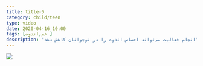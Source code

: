 ```yaml
---
title: title-0
category: child/teen
type: video
date: 2020-04-16 10:00
tags: [غم,اندوه ]
description: "انجام فعالیت می‌تواند احساس اندوه را در نوجوانان کاهش دهد"
---
```


[![](../../static/images/coping-sadness-cover.webp)](../../static/videos/coping-sadness.mp4)